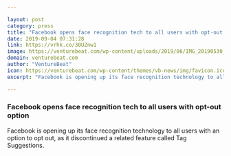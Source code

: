 ```yaml
---

layout: post
category: press
title: "Facebook opens face recognition tech to all users with opt-out option"
date: 2019-09-04 07:31:28
link: https://vrhk.co/30UZnw1
image: https://venturebeat.com/wp-content/uploads/2019/06/IMG_20190530_135205.jpg?w=1200&strip=all
domain: venturebeat.com
author: "VentureBeat"
icon: https://venturebeat.com/wp-content/themes/vb-news/img/favicon.ico
excerpt: "Facebook is opening up its face recognition technology to all users with an option to opt out, as it discontinued a related feature called Tag Suggestions."

---
```


### Facebook opens face recognition tech to all users with opt-out option

Facebook is opening up its face recognition technology to all users with an option to opt out, as it discontinued a related feature called Tag Suggestions.
